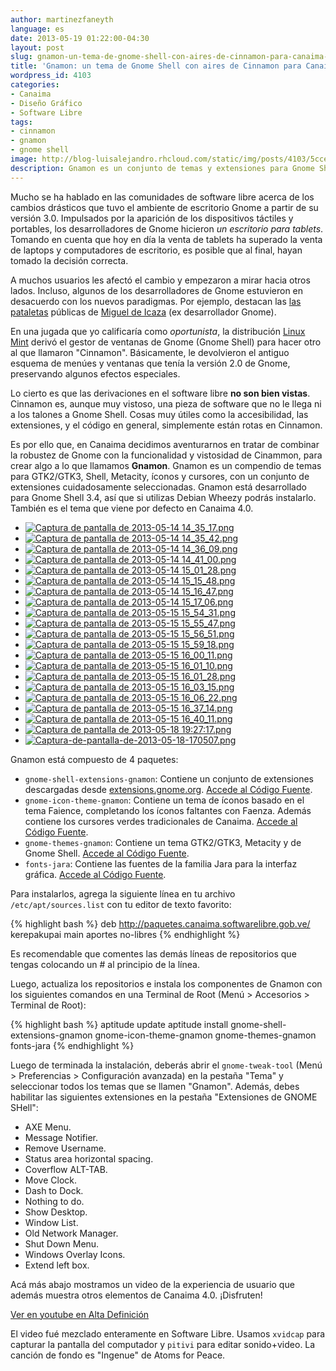```yaml
---
author: martinezfaneyth
language: es
date: 2013-05-19 01:22:00-04:30
layout: post
slug: gnamon-un-tema-de-gnome-shell-con-aires-de-cinnamon-para-canaima-4-0
title: 'Gnamon: un tema de Gnome Shell con aires de Cinnamon para Canaima 4.0'
wordpress_id: 4103
categories:
- Canaima
- Diseño Gráfico
- Software Libre
tags:
- cinnamon
- gnamon
- gnome shell
image: http://blog-luisalejandro.rhcloud.com/static/img/posts/4103/5cce5591824e51b9412e8ed3d5220c22.jpg
description: Gnamon es un conjunto de temas y extensiones para Gnome Shell.
---
```


Mucho se ha hablado en las comunidades de software libre acerca de los cambios drásticos que tuvo el ambiente de escritorio Gnome a partir de su versión 3.0. Impulsados por la aparición de los dispositivos táctiles y portables, los desarrolladores de Gnome hicieron _un escritorio para tablets_. Tomando en cuenta que hoy en día la venta de tablets ha superado la venta de laptops y computadores de escritorio, es posible que al final, hayan tomado la decisión correcta.

A muchos usuarios les afectó el cambio y empezaron a mirar hacia otros lados. Incluso, algunos de los desarrolladores de Gnome estuvieron en desacuerdo con los nuevos paradigmas. Por ejemplo, destacan las [las pataletas](http://tirania.org/blog/archive/2012/Aug-29.html) públicas de [Miguel de Icaza](http://tirania.org/blog/archive/2013/Mar-05.html) (ex desarrollador Gnome).

En una jugada que yo calificaría como _oportunista_, la distribución [Linux Mint](http://www.linuxmint.com/) derivó el gestor de ventanas de Gnome (Gnome Shell) para hacer otro al que llamaron "Cinnamon". Básicamente, le devolvieron el antiguo esquema de menúes y ventanas que tenía la versión 2.0 de Gnome, preservando algunos efectos especiales.

Lo cierto es que las derivaciones en el software libre **no son bien vistas**. Cinnamon es, aunque muy vistoso, una pieza de software que no le llega ni a los talones a Gnome Shell. Cosas muy útiles como la accesibilidad, las extensiones, y el código en general, simplemente están rotas en Cinnamon.

<!-- more -->

Es por ello que, en Canaima decidimos aventurarnos en tratar de combinar la robustez de Gnome con la funcionalidad y vistosidad de Cinammon, para crear algo a lo que llamamos **Gnamon**. Gnamon es un compendio de temas para GTK2/GTK3, Shell, Metacity, íconos y cursores, con un conjunto de extensiones cuidadosamente seleccionadas. Gnamon está desarrollado para Gnome Shell 3.4, así que si utilizas Debian Wheezy podrás instalarlo. También es el tema que viene por defecto en Canaima 4.0.

<span class="picasa" data-picasa-id="5879403525161513217"><ul class="picasa-album"><li class="picasa-image"><a class="picasa-image-large" title="Captura de pantalla de 2013-05-14 14_35_17.png" href="http://blog-luisalejandro.rhcloud.com/static/img/posts/4103/ee1374ae4622527af334b25bc95886cc.jpg"><img class="picasa-image-thumb" src="http://blog-luisalejandro.rhcloud.com/static/img/posts/4103/0e5d772f9f951ef127c722bdcae7ec4b.jpg" alt="Captura de pantalla de 2013-05-14 14_35_17.png"></a></li><li class="picasa-image"><a class="picasa-image-large" title="Captura de pantalla de 2013-05-14 14_35_42.png" href="http://blog-luisalejandro.rhcloud.com/static/img/posts/4103/72d96323f9b3d79559254e42cd2beb35.jpg"><img class="picasa-image-thumb" src="http://blog-luisalejandro.rhcloud.com/static/img/posts/4103/a896c756cb2c3902c4f93b98c5937194.jpg" alt="Captura de pantalla de 2013-05-14 14_35_42.png"></a></li><li class="picasa-image"><a class="picasa-image-large" title="Captura de pantalla de 2013-05-14 14_36_09.png" href="http://blog-luisalejandro.rhcloud.com/static/img/posts/4103/c407ec9e959d8fc87b212c40d13c9880.jpg"><img class="picasa-image-thumb" src="http://blog-luisalejandro.rhcloud.com/static/img/posts/4103/4221df4144c9a750742bd6f47b50a07e.jpg" alt="Captura de pantalla de 2013-05-14 14_36_09.png"></a></li><li class="picasa-image"><a class="picasa-image-large" title="Captura de pantalla de 2013-05-14 14_41_00.png" href="http://blog-luisalejandro.rhcloud.com/static/img/posts/4103/0a875f82c301a9835fcfaeb739929e4c.jpg"><img class="picasa-image-thumb" src="http://blog-luisalejandro.rhcloud.com/static/img/posts/4103/5912e936956499d27c051c11100e5a9d.jpg" alt="Captura de pantalla de 2013-05-14 14_41_00.png"></a></li><li class="picasa-image"><a class="picasa-image-large" title="Captura de pantalla de 2013-05-14 15_01_28.png" href="http://blog-luisalejandro.rhcloud.com/static/img/posts/4103/de68c595f3af1a7737e8542abc2c7c81.jpg"><img class="picasa-image-thumb" src="http://blog-luisalejandro.rhcloud.com/static/img/posts/4103/0cb10059873698e094baf91c6332c94d.jpg" alt="Captura de pantalla de 2013-05-14 15_01_28.png"></a></li><li class="picasa-image"><a class="picasa-image-large" title="Captura de pantalla de 2013-05-14 15_15_48.png" href="http://blog-luisalejandro.rhcloud.com/static/img/posts/4103/d901258d8da05d24d83009449579fed1.jpg"><img class="picasa-image-thumb" src="http://blog-luisalejandro.rhcloud.com/static/img/posts/4103/f834390089304e04f68c8da9e5ff4904.jpg" alt="Captura de pantalla de 2013-05-14 15_15_48.png"></a></li><li class="picasa-image"><a class="picasa-image-large" title="Captura de pantalla de 2013-05-14 15_16_47.png" href="http://blog-luisalejandro.rhcloud.com/static/img/posts/4103/b0ee71ae33264c0eaf2b0189c4714172.jpg"><img class="picasa-image-thumb" src="http://blog-luisalejandro.rhcloud.com/static/img/posts/4103/81b03b519c96f4191fce848e92e80571.jpg" alt="Captura de pantalla de 2013-05-14 15_16_47.png"></a></li><li class="picasa-image"><a class="picasa-image-large" title="Captura de pantalla de 2013-05-14 15_17_06.png" href="http://blog-luisalejandro.rhcloud.com/static/img/posts/4103/e46300d8367a8c059526b1c5e3bc1331.jpg"><img class="picasa-image-thumb" src="http://blog-luisalejandro.rhcloud.com/static/img/posts/4103/8db812c4b402b7d07976df0da1ff2f3c.jpg" alt="Captura de pantalla de 2013-05-14 15_17_06.png"></a></li><li class="picasa-image"><a class="picasa-image-large" title="Captura de pantalla de 2013-05-15 15_54_31.png" href="http://blog-luisalejandro.rhcloud.com/static/img/posts/4103/809d5dabf616b0212b60f43a4dd7154f.jpg"><img class="picasa-image-thumb" src="http://blog-luisalejandro.rhcloud.com/static/img/posts/4103/383225541669d2b086f4277ece18fa3c.jpg" alt="Captura de pantalla de 2013-05-15 15_54_31.png"></a></li><li class="picasa-image"><a class="picasa-image-large" title="Captura de pantalla de 2013-05-15 15_55_47.png" href="http://blog-luisalejandro.rhcloud.com/static/img/posts/4103/2a3bc644b7d34f81b382fae07c9fb1e2.jpg"><img class="picasa-image-thumb" src="http://blog-luisalejandro.rhcloud.com/static/img/posts/4103/6b9f056c87be99105ab781d1c16fa3fb.jpg" alt="Captura de pantalla de 2013-05-15 15_55_47.png"></a></li><li class="picasa-image"><a class="picasa-image-large" title="Captura de pantalla de 2013-05-15 15_56_51.png" href="http://blog-luisalejandro.rhcloud.com/static/img/posts/4103/ce9732d85b8c2d9c285f43a10f482534.jpg"><img class="picasa-image-thumb" src="http://blog-luisalejandro.rhcloud.com/static/img/posts/4103/87a84d3b0719289a6bf9490714420485.jpg" alt="Captura de pantalla de 2013-05-15 15_56_51.png"></a></li><li class="picasa-image"><a class="picasa-image-large" title="Captura de pantalla de 2013-05-15 15_59_18.png" href="http://blog-luisalejandro.rhcloud.com/static/img/posts/4103/a0da1463508056444460b8715a5b2e5d.jpg"><img class="picasa-image-thumb" src="http://blog-luisalejandro.rhcloud.com/static/img/posts/4103/13f002e32a96eb53d9a4b9eaa30558c1.jpg" alt="Captura de pantalla de 2013-05-15 15_59_18.png"></a></li><li class="picasa-image"><a class="picasa-image-large" title="Captura de pantalla de 2013-05-15 16_00_11.png" href="http://blog-luisalejandro.rhcloud.com/static/img/posts/4103/439be8e12bd9dc2cc7f5b9fe7d5da7ce.jpg"><img class="picasa-image-thumb" src="http://blog-luisalejandro.rhcloud.com/static/img/posts/4103/338bf56a7da794cf7db9115342843ea5.jpg" alt="Captura de pantalla de 2013-05-15 16_00_11.png"></a></li><li class="picasa-image"><a class="picasa-image-large" title="Captura de pantalla de 2013-05-15 16_01_10.png" href="http://blog-luisalejandro.rhcloud.com/static/img/posts/4103/53980d79b2203021f60d5d6fb183a905.jpg"><img class="picasa-image-thumb" src="http://blog-luisalejandro.rhcloud.com/static/img/posts/4103/5f8b7b60a1035407897fc9f2cdd8c77a.jpg" alt="Captura de pantalla de 2013-05-15 16_01_10.png"></a></li><li class="picasa-image"><a class="picasa-image-large" title="Captura de pantalla de 2013-05-15 16_01_28.png" href="http://blog-luisalejandro.rhcloud.com/static/img/posts/4103/086042d47f8b482d277d6f1e653a5ac8.jpg"><img class="picasa-image-thumb" src="http://blog-luisalejandro.rhcloud.com/static/img/posts/4103/d0bffd36e3b07cbd3b291aeb9c027776.jpg" alt="Captura de pantalla de 2013-05-15 16_01_28.png"></a></li><li class="picasa-image"><a class="picasa-image-large" title="Captura de pantalla de 2013-05-15 16_03_15.png" href="http://blog-luisalejandro.rhcloud.com/static/img/posts/4103/8681e5e1ec5dc656cb3d2f699a8c4051.jpg"><img class="picasa-image-thumb" src="http://blog-luisalejandro.rhcloud.com/static/img/posts/4103/17c5f0c95231ac4f15bb86f233c3cc6a.jpg" alt="Captura de pantalla de 2013-05-15 16_03_15.png"></a></li><li class="picasa-image"><a class="picasa-image-large" title="Captura de pantalla de 2013-05-15 16_06_22.png" href="http://blog-luisalejandro.rhcloud.com/static/img/posts/4103/cdad929cb47f70bc27a62c64571aa1c1.jpg"><img class="picasa-image-thumb" src="http://blog-luisalejandro.rhcloud.com/static/img/posts/4103/5c98eb1ac8045f922bdb99f4dc642c84.jpg" alt="Captura de pantalla de 2013-05-15 16_06_22.png"></a></li><li class="picasa-image"><a class="picasa-image-large" title="Captura de pantalla de 2013-05-15 16_37_14.png" href="http://blog-luisalejandro.rhcloud.com/static/img/posts/4103/5cce5591824e51b9412e8ed3d5220c22.jpg"><img class="picasa-image-thumb" src="http://blog-luisalejandro.rhcloud.com/static/img/posts/4103/e8ac0963ed74fb4faa0727f5e674e861.jpg" alt="Captura de pantalla de 2013-05-15 16_37_14.png"></a></li><li class="picasa-image"><a class="picasa-image-large" title="Captura de pantalla de 2013-05-15 16_40_11.png" href="http://blog-luisalejandro.rhcloud.com/static/img/posts/4103/23c5acba76db8271aad2bc33cad34134.jpg"><img class="picasa-image-thumb" src="http://blog-luisalejandro.rhcloud.com/static/img/posts/4103/8ca96435dc12ca815cf4a4e5764315f5.jpg" alt="Captura de pantalla de 2013-05-15 16_40_11.png"></a></li><li class="picasa-image"><a class="picasa-image-large" title="Captura de pantalla de 2013-05-18 19:27:17.png" href="http://blog-luisalejandro.rhcloud.com/static/img/posts/4103/471f3e529dba7b1a08e29701eda0d6bb.jpg"><img class="picasa-image-thumb" src="http://blog-luisalejandro.rhcloud.com/static/img/posts/4103/b8e9cdfa31119cf881744ed80249be6f.jpg" alt="Captura de pantalla de 2013-05-18 19:27:17.png"></a></li><li class="picasa-image"><a class="picasa-image-large" title="Captura-de-pantalla-de-2013-05-18-170507.png" href="http://blog-luisalejandro.rhcloud.com/static/img/posts/4103/09f9077bccad231f2f4f2893ae6ff514.jpg"><img class="picasa-image-thumb" src="http://blog-luisalejandro.rhcloud.com/static/img/posts/4103/b8f8aaa463ab632f125d3b26c76bead6.jpg" alt="Captura-de-pantalla-de-2013-05-18-170507.png"></a></li></ul></span>

Gnamon está compuesto de 4 paquetes:

* `gnome-shell-extensions-gnamon`: Contiene un conjunto de extensiones descargadas desde [extensions.gnome.org](http://extensions.gnome.org/). [Accede al Código Fuente](http://github.com/LuisAlejandro/gnome-shell-extensions-gnamon).
* `gnome-icon-theme-gnamon`: Contiene un tema de íconos basado en el tema Faience, completando los íconos faltantes con Faenza. Además contiene los cursores verdes tradicionales de Canaima. [Accede al Código Fuente](http://github.com/LuisAlejandro/gnome-icon-theme-gnamon).
* `gnome-themes-gnamon`: Contiene un tema GTK2/GTK3, Metacity y de Gnome Shell. [Accede al Código Fuente](http://github.com/LuisAlejandro/gnome-themes-gnamon).
* `fonts-jara`: Contiene las fuentes de la familia Jara para la interfaz gráfica. [Accede al Código Fuente](http://github.com/LuisAlejandro/fonts-jara).

Para instalarlos, agrega la siguiente línea en tu archivo `/etc/apt/sources.list` con tu editor de texto favorito:

{% highlight bash %}
deb http://paquetes.canaima.softwarelibre.gob.ve/ kerepakupai main aportes no-libres
{% endhighlight %}

Es recomendable que comentes las demás líneas de repositorios que tengas colocando un # al principio de la línea.

Luego, actualiza los repositorios e instala los componentes de Gnamon con los siguientes comandos en una Terminal de Root (Menú > Accesorios > Terminal de Root):

{% highlight bash %}
aptitude update
aptitude install gnome-shell-extensions-gnamon gnome-icon-theme-gnamon gnome-themes-gnamon fonts-jara
{% endhighlight %}

Luego de terminada la instalación, deberás abrir el `gnome-tweak-tool` (Menú > Preferencias > Configuración avanzada) en la pestaña "Tema" y seleccionar todos los temas que se llamen "Gnamon". Además, debes habilitar las siguientes extensiones en la pestaña "Extensiones de GNOME SHell":

* AXE Menu.
* Message Notifier.
* Remove Username.
* Status area horizontal spacing.
* Coverflow ALT-TAB.
* Move Clock.
* Dash to Dock.
* Nothing to do.
* Show Desktop.
* Window List.
* Old Network Manager.
* Shut Down Menu.
* Windows Overlay Icons.
* Extend left box.

<span class="figure figure-100" data-figure-src="http://blog-luisalejandro.rhcloud.com/static/img/posts/4103/b3d800c34d6b18562793d01cc4ba75ae.jpg" data-figure-href="http://blog-luisalejandro.rhcloud.com/static/img/posts/4103/b3d800c34d6b18562793d01cc4ba75ae.jpg"></span>

Acá más abajo mostramos un video de la experiencia de usuario que además muestra otros elementos de Canaima 4.0. ¡Disfruten!

<span class="youtube" data-youtube-id="Ot7kUBs94IY"></span>

[Ver en youtube en Alta Definición](http://www.youtube.com/watch?v=Ot7kUBs94IY&hd=1&fs=1)

El video fué mezclado enteramente en Software Libre. Usamos `xvidcap` para capturar la pantalla del computador y `pitivi` para editar sonido+video. La canción de fondo es "Ingenue" de Atoms for Peace.
